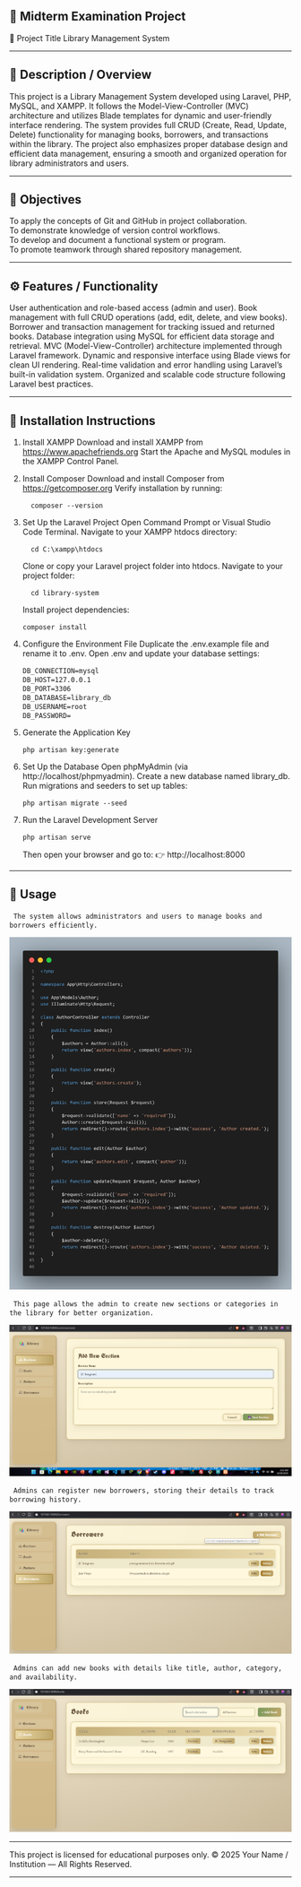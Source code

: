 ## 🧩 Midterm Examination Project
📘 Project Title
Library Management System

---

## 📝 Description / Overview
This project is a Library Management System developed using Laravel, PHP, MySQL, and XAMPP. It follows the Model-View-Controller (MVC) architecture and utilizes Blade templates for dynamic and user-friendly interface rendering. The system provides full CRUD (Create, Read, Update, Delete) functionality for managing books, borrowers, and transactions within the library. The project also emphasizes proper database design and efficient data management, ensuring a smooth and organized operation for library administrators and users.

---

## 🎯 Objectives
To apply the concepts of Git and GitHub in project collaboration.  
To demonstrate knowledge of version control workflows.  
To develop and document a functional system or program.  
To promote teamwork through shared repository management.

---

## ⚙️ Features / Functionality
User authentication and role-based access (admin and user).
Book management with full CRUD operations (add, edit, delete, and view books).
Borrower and transaction management for tracking issued and returned books.
Database integration using MySQL for efficient data storage and retrieval.
MVC (Model-View-Controller) architecture implemented through Laravel framework.
Dynamic and responsive interface using Blade views for clean UI rendering.
Real-time validation and error handling using Laravel’s built-in validation system.
Organized and scalable code structure following Laravel best practices.

---

## 🧩 Installation Instructions
1. Install XAMPP
     Download and install XAMPP from https://www.apachefriends.org
     Start the Apache and MySQL modules in the XAMPP Control Panel.
2. Install Composer
     Download and install Composer from https://getcomposer.org
     Verify installation by running:
   
         composer --version
   
3. Set Up the Laravel Project
     Open Command Prompt or Visual Studio Code Terminal.
     Navigate to your XAMPP htdocs directory:
   
         cd C:\xampp\htdocs
   
     Clone or copy your Laravel project folder into htdocs.
     Navigate to your project folder:

         cd library-system

   Install project dependencies:

       composer install

4. Configure the Environment File
     Duplicate the .env.example file and rename it to .env.
     Open .env and update your database settings:

       DB_CONNECTION=mysql
       DB_HOST=127.0.0.1
       DB_PORT=3306
       DB_DATABASE=library_db
       DB_USERNAME=root
       DB_PASSWORD=

5. Generate the Application Key

       php artisan key:generate

6. Set Up the Database
    Open phpMyAdmin (via http://localhost/phpmyadmin).
    Create a new database named library_db.
    Run migrations and seeders to set up tables:

       php artisan migrate --seed

7. Run the Laravel Development Server

       php artisan serve
   
   Then open your browser and go to:
👉 http://localhost:8000

---

## 🚀 Usage
     The system allows administrators and users to manage books and borrowers efficiently.

![Book Page Function](https://github.com/R1-LEGENDARY/midterm-shared/blob/main/library-system/library-system/public/codesnap.png)

     This page allows the admin to create new sections or categories in the library for better organization.
![Add New Section](https://github.com/R1-LEGENDARY/midterm-shared/blob/main/library-system/library-system/public/img1.png)

     Admins can register new borrowers, storing their details to track borrowing history.
![Add Borrowers](https://github.com/R1-LEGENDARY/midterm-shared/blob/main/library-system/library-system/public/img2.png)

     Admins can add new books with details like title, author, category, and availability.
![Add Books](https://github.com/R1-LEGENDARY/midterm-shared/blob/main/library-system/library-system/public/img3.png)


---

This project is licensed for educational purposes only.
© 2025 Your Name / Institution — All Rights Reserved.

---









